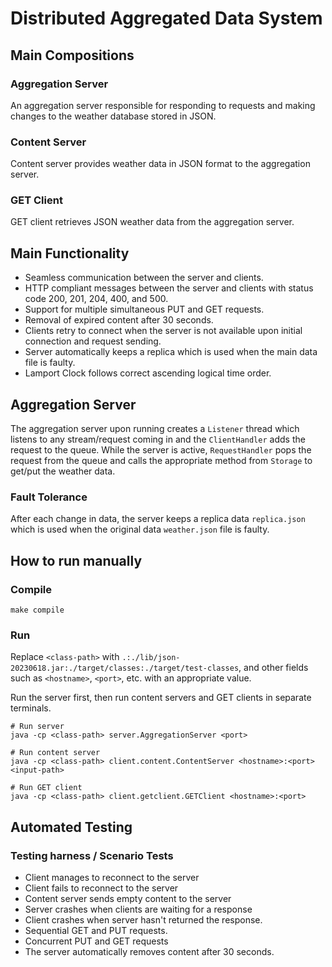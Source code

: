 # Distributed Aggregated Data System
## Main Compositions
### Aggregation Server
An aggregation server responsible for responding to requests and making
changes to the weather database stored in JSON.

### Content Server
Content server provides weather data in JSON format to the aggregation server.

### GET Client
GET client retrieves JSON weather data from the aggregation server.

## Main Functionality
* Seamless communication between the server and clients.
* HTTP compliant messages between the server and clients with status code 200, 201, 204, 400, and 500.
* Support for multiple simultaneous PUT and GET requests.
* Removal of expired content after 30 seconds.
* Clients retry to connect when the server is not available upon initial connection and request sending.
* Server automatically keeps a replica which is used when the main data file is faulty.
* Lamport Clock follows correct ascending logical time order.

## Aggregation Server
The aggregation server upon running creates a `Listener` thread which listens to any stream/request
coming in and the `ClientHandler` adds the request to the queue. While the server is active, `RequestHandler`
pops the request from the queue and calls the appropriate method from `Storage` to get/put the weather data.
### Fault Tolerance
After each change in data, the server keeps a replica data `replica.json` which is used when
the original data `weather.json` file is faulty.

## How to run manually
### Compile
```
make compile
```
### Run
Replace `<class-path>` with `.:./lib/json-20230618.jar:./target/classes:./target/test-classes`,
and other fields such as `<hostname>`, `<port>`, etc. with an appropriate value.

Run the server first, then run content servers and GET clients in separate terminals.
```
# Run server
java -cp <class-path> server.AggregationServer <port>

# Run content server
java -cp <class-path> client.content.ContentServer <hostname>:<port> <input-path>

# Run GET client
java -cp <class-path> client.getclient.GETClient <hostname>:<port>
```

## Automated Testing
### Testing harness / Scenario Tests
* Client manages to reconnect to the server
* Client fails to reconnect to the server
* Content server sends empty content to the server
* Server crashes when clients are waiting for a response
* Client crashes when server hasn't returned the response.
* Sequential GET and PUT requests.
* Concurrent PUT and GET requests
* The server automatically removes content after 30 seconds.

